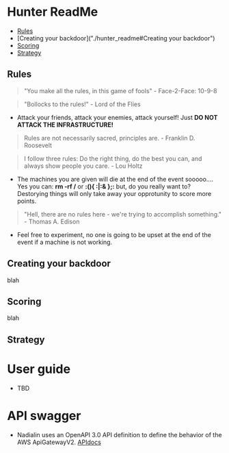 # Hunter ReadMe
- [Rules]("./hunter_readme#Rules")  
- [Creating your backdoor]("./hunter_readme#Creating your backdoor")  
- [Scoring]("./hunter_readmeScoring")  
- [Strategy]("./hunter_readmeStrategy")  

## Rules
> "You make all the rules, in this game of fools" - Face-2-Face: 10-9-8

> "Bollocks to the rules!" - Lord of the Flies
- Attack your friends, attack your enemies, attack yourself!   Just __DO NOT ATTACK THE INFRASTRUCTURE!__


> Rules are not necessarily sacred, principles are. - Franklin D. Roosevelt

> I follow three rules: Do the right thing, do the best you can, and always show people you care. - Lou Holtz
- The machines you are given will die at the end of the event sooooo....  Yes you can: __rm -rf /__ or __:(){ :|:& };:__ but, do you really want to?  Destorying things will only take away your opprotunity to score more points.

> "Hell, there are no rules here - we're trying to accomplish something." - Thomas A. Edison
- Feel free to experiment, no one is going to be upset at the end of the event if a machine is not working.

## Creating your backdoor
blah

## Scoring
blah

## Strategy


# User guide
- TBD

# API swagger
- Nadialin uses an OpenAPI 3.0 API definition to define the behavior of the AWS ApiGatewayV2.
[APIdocs](/docs/swagger.html)

 
